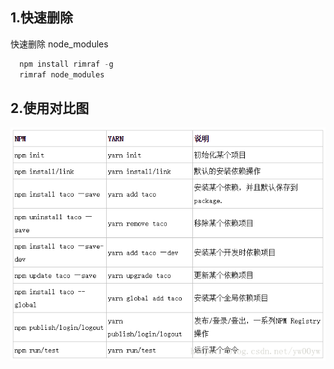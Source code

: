 <!--
 * @Author: lcz
 * @Date: 2021-10-09 09:59:07
 * @LastEditTime: 2021-10-09 10:05:16
 * @LastEditors: Please set LastEditors
 * @Description: npm 与 yarn 的使用
 * @FilePath: \lcz_document\docs\baseuse\npmYarn.md
-->
## 1.快速删除
快速删除 node_modules
```js
  npm install rimraf -g
  rimraf node_modules
```

## 2.使用对比图
![对比图](../assets/images/npmYarn.png)